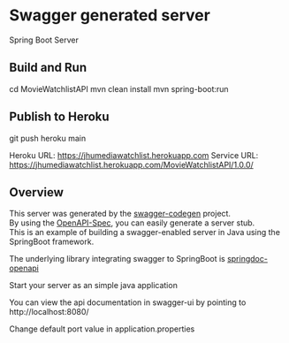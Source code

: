 # Swagger generated server

Spring Boot Server 

## Build and Run

cd MovieWatchlistAPI
mvn clean install
mvn spring-boot:run

## Publish to Heroku

git push heroku main

Heroku URL: https://jhumediawatchlist.herokuapp.com
Service URL: https://jhumediawatchlist.herokuapp.com/MovieWatchlistAPI/1.0.0/


## Overview  
This server was generated by the [swagger-codegen](https://github.com/swagger-api/swagger-codegen) project.  
By using the [OpenAPI-Spec](https://github.com/swagger-api/swagger-core), you can easily generate a server stub.  
This is an example of building a swagger-enabled server in Java using the SpringBoot framework.

The underlying library integrating swagger to SpringBoot is [springdoc-openapi](https://github.com/springdoc/springdoc-openapi)

Start your server as an simple java application  

You can view the api documentation in swagger-ui by pointing to  
http://localhost:8080/  

Change default port value in application.properties
